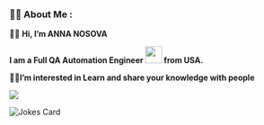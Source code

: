 

### :woman_technologist: About Me :

:man_student: **Hi, I’m ANNA NOSOVA** 

**I am a Full QA Automation Engineer <img src="https://media.giphy.com/media/WUlplcMpOCEmTGBtBW/giphy.gif" width="30"> from USA.**

:lotus_position_woman:**I’m interested in Learn and share your knowledge with people**
  









![](https://komarev.com/ghpvc/?username=annaelecconte)








[](https://assets.pinterest.com/ext/embed.html?id=592082682284247832)









<img src="https://readme-jokes.vercel.app/api" alt="Jokes Card" />


















<!---
annaelecconte/annaelecconte is a ✨ special ✨ repository because its `README.md` (this file) appears on your GitHub profile.
You can click the Preview link to take a look at your changes.
--->





















